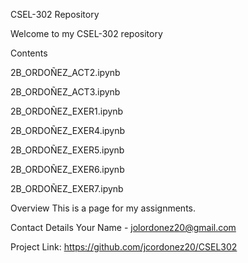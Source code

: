 CSEL-302 Repository

Welcome to my CSEL-302 repository

Contents

2B_ORDOÑEZ_ACT2.ipynb

2B_ORDOÑEZ_ACT3.ipynb

2B_ORDOÑEZ_EXER1.ipynb

2B_ORDOÑEZ_EXER4.ipynb

2B_ORDOÑEZ_EXER5.ipynb

2B_ORDOÑEZ_EXER6.ipynb

2B_ORDOÑEZ_EXER7.ipynb

Overview
This is a page for my assignments.

Contact Details
Your Name - jolordonez20@gmail.com

Project Link: https://github.com/jcordonez20/CSEL302
